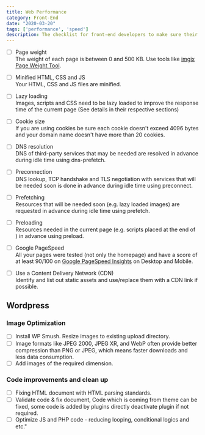 ```yaml
---
title: Web Performance
category: Front-End
date: "2020-03-20"
tags: ['performance', 'speed']
description: The checklist for front-end developers to make sure their website is accessible for everyone!
---
```


- [ ] Page weight   
The weight of each page is between 0 and 500 KB. Use tools like [imgix Page Weight Tool](https://pageweight.imgix.com/).

- [ ] Minified HTML, CSS and JS   
Your HTML, CSS and JS files are minified.

- [ ] Lazy loading   
Images, scripts and CSS need to be lazy loaded to improve the response time of the current page (See details in their respective sections)

- [ ] Cookie size   
If you are using cookies be sure each cookie doesn't exceed 4096 bytes and your domain name doesn't have more than 20 cookies.

- [ ] DNS resolution   
DNS of third-party services that may be needed are resolved in advance during idle time using dns-prefetch.

- [ ] Preconnection   
DNS lookup, TCP handshake and TLS negotiation with services that will be needed soon is done in advance during idle time using preconnect.

- [ ] Prefetching   
Resources that will be needed soon (e.g. lazy loaded images) are requested in advance during idle time using prefetch.

- [ ] Preloading   
Resources needed in the current page (e.g. scripts placed at the end of <body>) in advance using preload.

- [ ] Google PageSpeed   
All your pages were tested (not only the homepage) and have a score of at least 90/100 on [Google PageSpeed Insights](https://developers.google.com/speed/pagespeed/insights/) on Desktop and Mobile.

- [ ] Use a Content Delivery Network (CDN)   
Identify and list out static assets and use/replace them with a CDN link if possible.

## Wordpress

### Image Optimization
- [ ] Install WP Smush. Resize images to existing upload directory.
- [ ] Image formats like JPEG 2000, JPEG XR, and WebP often provide better compression than PNG or JPEG, which means faster downloads and less data consumption.
- [ ] Add images of the required dimension.

### Code improvements and clean up
- [ ] Fixing HTML document with HTML parsing standards. 
- [ ] Validate code & fix document, Code which is coming from theme can be fixed, some code is added by plugins directly deactivate plugin if not required. 
- [ ] Optimize JS and PHP code - reducing looping, conditional logics and etc."